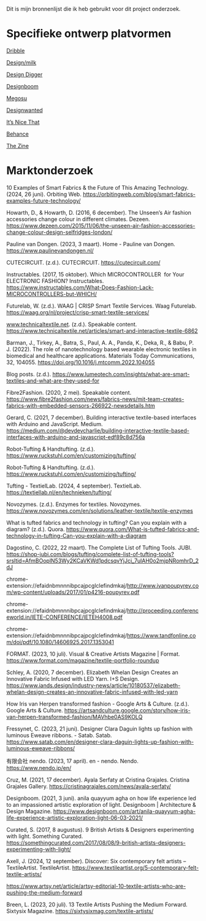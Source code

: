 Dit is mijn bronnenlijst die ik heb gebruikt voor dit project onderzoek.

# Specifieke ontwerp platvormen
[Dribble](https://dribbble.com/)

[Design/milk](https://design-milk.com/)

[Design Digger](https://www.designdigger.nl/)

[Designboom](https://www.designboom.com/)

[Megosu](https://www.megosu.com/)

[Designwanted](https://designwanted.com/)

[It’s Nice That](https://www.itsnicethat.com/)

[Behance](https://www.behance.net/)

[The Zine](https://www.thezine.com.au/) 

# Marktonderzoek

10 Examples of Smart Fabrics & the Future of This Amazing Technology. (2024, 26 juni). Orbiting Web. https://orbitingweb.com/blog/smart-fabrics-examples-future-technology/

Howarth, D., & Howarth, D. (2016, 6 december). The Unseen’s Air fashion accessories change colour in different climates. Dezeen. https://www.dezeen.com/2015/11/06/the-unseen-air-fashion-accessories-change-colour-design-selfridges-london/

Pauline van Dongen. (2023, 3 maart). Home - Pauline van Dongen. https://www.paulinevandongen.nl/

CUTECIRCUIT. (z.d.). CUTECIRCUIT. https://cutecircuit.com/

Instructables. (2017, 15 oktober). Which MICROCONTROLLER  for Your ELECTRONIC FASHION? Instructables. https://www.instructables.com/What-Does-Fashion-Lack-MICROCONTROLLERS-but-WHICH/

Futurelab, W. (z.d.). WAAG | CRISP Smart Textile Services. Waag Futurelab. https://waag.org/nl/project/crisp-smart-textile-services/

www.technicaltextile.net. (z.d.). Speakable content. https://www.technicaltextile.net/articles/smart-and-interactive-textile-6862

Barman, J., Tirkey, A., Batra, S., Paul, A. A., Panda, K., Deka, R., & Babu, P. J. (2022). The role of nanotechnology based wearable electronic textiles in biomedical and healthcare applications. Materials Today Communications, 32, 104055. https://doi.org/10.1016/j.mtcomm.2022.104055

Blog posts. (z.d.). https://www.lumeotech.com/insights/what-are-smart-textiles-and-what-are-they-used-for

Fibre2Fashion. (2020, 2 mei). Speakable content. https://www.fibre2fashion.com/news/fabrics-news/mit-team-creates-fabrics-with-embedded-sensors-266922-newsdetails.htm

Gerard, C. (2021, 7 december). Building interactive textile-based interfaces with Arduino and JavaScript. Medium. https://medium.com/@devdevcharlie/building-interactive-textile-based-interfaces-with-arduino-and-javascript-edf89c8d756a

Robot-Tufting & Handtufting. (z.d.). https://www.ruckstuhl.com/en/customizing/tufting/

Robot-Tufting & Handtufting. (z.d.). https://www.ruckstuhl.com/en/customizing/tufting/

Tufting - TextielLab. (2024, 4 september). TextielLab. https://textiellab.nl/en/technieken/tufting/

Novozymes. (z.d.). Enzymes for textiles. Novozymes. https://www.novozymes.com/en/solutions/leather-textile/textile-enzymes

What is tufted fabrics and technology in tufting? Can you explain with a diagram? (z.d.). Quora. https://www.quora.com/What-is-tufted-fabrics-and-technology-in-tufting-Can-you-explain-with-a-diagram

Dagostino, C. (2022, 22 maart). The Complete List of Tufting Tools. JUBI. https://shop-jubi.com/blogs/tufting/complete-list-of-tufting-tools?srsltid=AfmBOoplN53Wy2KCaVKWd1pdcsqvYjJci_7ulAH0o2mjpNRomhrD_2dJ

chrome-extension://efaidnbmnnnibpcajpcglclefindmkaj/http://www.ivanpoupyrev.com/wp-content/uploads/2017/01/p4216-poupyrev.pdf

chrome-extension://efaidnbmnnnibpcajpcglclefindmkaj/http://proceeding.conferenceworld.in/IETE-CONFERENCE/IETEH4008.pdf

chrome-extension://efaidnbmnnnibpcajpcglclefindmkaj/https://www.tandfonline.com/doi/pdf/10.1080/14606925.2017.1353041

FORMAT. (2023, 10 juli). Visual & Creative Artists Magazine | Format. https://www.format.com/magazine/textile-portfolio-roundup

Schley, A. (2020, 7 december). Elizabeth Whelan Design Creates an Innovative Fabric Infused with LED Yarn. I+S Design. https://www.iands.design/industry-news/article/10180537/elizabeth-whelan-design-creates-an-innovative-fabric-infused-with-led-yarn

How Iris van Herpen transformed fashion - Google Arts & Culture. (z.d.). Google Arts & Culture. https://artsandculture.google.com/story/how-iris-van-herpen-transformed-fashion/MAVhbe0AS9KOLQ

Fressynet, C. (2023, 21 juni). Designer Clara Daguin lights up fashion with luminous Eweave ribbons. - Satab. Satab. https://www.satab.com/en/designer-clara-daguin-lights-up-fashion-with-luminous-eweave-ribbons/

有限会社 nendo. (2023, 17 april). en - nendo. Nendo. https://www.nendo.jp/en/

Cruz, M. (2021, 17 december). Ayala Serfaty at Cristina Grajales. Cristina Grajales Gallery. https://cristinagrajales.com/news/ayala-serfaty/

Designboom. (2021, 3 juni). anila quayyum agha on how life experience led to an impassioned artistic exploration of light. Designboom | Architecture & Design Magazine. https://www.designboom.com/art/anila-quayyum-agha-life-experience-artistic-exploration-light-06-03-2021/

Curated, S. (2017, 8 augustus). 9 British Artists & Designers experimenting with light. Something Curated. https://somethingcurated.com/2017/08/08/9-british-artists-designers-experimenting-with-light/

Axell, J. (2024, 12 september). Discover: Six contemporary felt artists – TextileArtist. TextileArtist. https://www.textileartist.org/5-contemporary-felt-textile-artists/

https://www.artsy.net/article/artsy-editorial-10-textile-artists-who-are-pushing-the-medium-forward

Breen, L. (2023, 20 juli). 13 Textile Artists Pushing the Medium Forward. Sixtysix Magazine. https://sixtysixmag.com/textile-artists/


